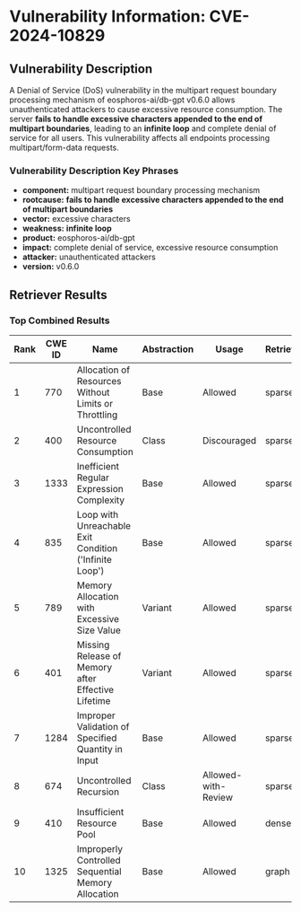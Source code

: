 # Vulnerability Information: CVE-2024-10829

## Vulnerability Description
A Denial of Service (DoS) vulnerability in the multipart request boundary processing mechanism of eosphoros-ai/db-gpt v0.6.0 allows unauthenticated attackers to cause excessive resource consumption. The server **fails to handle excessive characters appended to the end of multipart boundaries**, leading to an **infinite loop** and complete denial of service for all users. This vulnerability affects all endpoints processing multipart/form-data requests.

### Vulnerability Description Key Phrases
- **component:** multipart request boundary processing mechanism
- **rootcause:** **fails to handle excessive characters appended to the end of multipart boundaries**
- **vector:** excessive characters
- **weakness:** **infinite loop**
- **product:** eosphoros-ai/db-gpt
- **impact:** complete denial of service, excessive resource consumption
- **attacker:** unauthenticated attackers
- **version:** v0.6.0

## Retriever Results

### Top Combined Results

| Rank | CWE ID | Name | Abstraction | Usage  | Retrievers | Individual Scores |
|------|--------|------|-------------|-------|------------|-------------------|
| 1 | 770 | Allocation of Resources Without Limits or Throttling | Base | Allowed | sparse | 0.482 |
| 2 | 400 | Uncontrolled Resource Consumption | Class | Discouraged | sparse | 0.448 |
| 3 | 1333 | Inefficient Regular Expression Complexity | Base | Allowed | sparse | 0.425 |
| 4 | 835 | Loop with Unreachable Exit Condition ('Infinite Loop') | Base | Allowed | sparse | 0.412 |
| 5 | 789 | Memory Allocation with Excessive Size Value | Variant | Allowed | sparse | 0.411 |
| 6 | 401 | Missing Release of Memory after Effective Lifetime | Variant | Allowed | sparse | 0.398 |
| 7 | 1284 | Improper Validation of Specified Quantity in Input | Base | Allowed | sparse | 0.394 |
| 8 | 674 | Uncontrolled Recursion | Class | Allowed-with-Review | sparse | 0.388 |
| 9 | 410 | Insufficient Resource Pool | Base | Allowed | dense | 0.520 |
| 10 | 1325 | Improperly Controlled Sequential Memory Allocation | Base | Allowed | graph | 0.003 |

